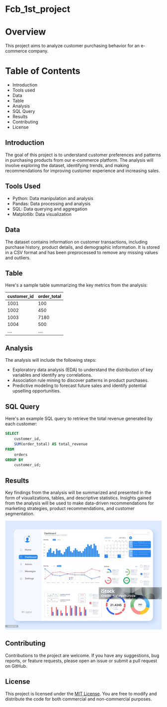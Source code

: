 # Fcb_1st_project
# Overview
This project aims to analyze customer purchasing behavior for an e-commerce company. 

# Table of Contents 
- Introduction
- Tools used
- Data
- Table
- Analysis
- SQL Query
- Results
- Contributing
- License
  
## Introduction 
The goal of this project is to understand customer preferences and patterns in purchasing products from our e-commerce platform. The analysis will involve exploring the dataset, identifying trends, and making recommendations for improving customer experience and increasing sales.

## Tools Used
- Python: Data manipulation and analysis
- Pandas: Data processing and analysis
- SQL: Data querying and aggregation
- Matplotlib: Data visualization


## Data 
The dataset contains information on customer transactions, including purchase history, product details, and demographic information. It is stored in a CSV format and has been preprocessed to remove any missing values and outliers. 

## Table
Here's a sample table summarizing the key metrics from the analysis:

| customer_id  |  order_total |
|----------|---------|
| 1001  |  100 |
| 1002  |  450 |
| 1003  |  7180 |
| 1004  |  500 |
| ....  |  .... |


## Analysis 
The analysis will include the following steps: 
- Exploratory data analysis (EDA) to understand the distribution of key variables and identify any correlations. 
- Association rule mining to discover patterns in product purchases.
- Predictive modeling to forecast future sales and identify potential upselling opportunities.

## SQL Query
Here's an example SQL query to retrieve the total revenue generated by each customer:

```sql
SELECT 
    customer_id, 
    SUM(order_total) AS total_revenue
FROM 
    orders
GROUP BY 
    customer_id;
```
  
## Results 
Key findings from the analysis will be summarized and presented in the form of visualizations, tables, and descriptive statistics. Insights gained from the analysis will be used to make data-driven recommendations for marketing strategies, product recommendations, and customer segmentation. 

![](download1.jpg)

## Contributing
Contributions to the project are welcome. If you have any suggestions, bug reports, or feature requests, please open an issue or submit a pull request on GitHub. 

## License 
This project is licensed under the [MIT License](https://opensource.org/license/mit). You are free to modify and distribute the code for both commercial and non-commercial purposes.
